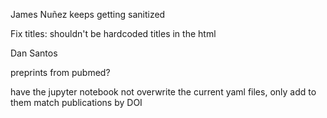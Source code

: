 
James Nuñez keeps getting sanitized

Fix titles: shouldn't be hardcoded titles in the html

Dan Santos

preprints from pubmed?

have the jupyter notebook not overwrite the current yaml files, only add to them
match publications by DOI


